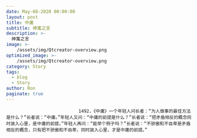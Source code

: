 ```yaml
---
date: May-08-2020 00:00:00
layout: post
title: 中庸
subtitle: 神寓之言
description: >-
  神寓之言
image: >-
    /assets/img/Qtcreator-overview.png
optimized_image: >-
    /assets/img/Qtcreator-overview.png
category: Story
tags:
  - blog
  - Story
author: Ron
paginate: true
---
```


							　　1492，《中庸》一个年轻人问长者：“为人做事的最佳方法是什么？”长者说：“中庸。”年轻人又问：“中庸的前提是什么？”长者说：“把矛盾相反的概念同时装入心里，是中庸的前提。”年轻人再问：“能举个例子吗？”长者说：“不骄傲和不自卑是矛盾相反的概念，只有把不骄傲和不自卑，同时装入心里，才是中庸的前提。”
							
							
						